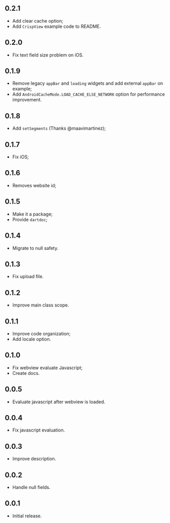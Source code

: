 ## 0.2.1

- Add clear cache option;
- Add `CrispView` example code to README.

## 0.2.0

- Fix text field size problem on iOS.

## 0.1.9

- Remove legacy `appBar` and `loading` widgets and add external `appBar` on example;
- Add `AndroidCacheMode.LOAD_CACHE_ELSE_NETWORK` option for performance improvement.

## 0.1.8

- Add `setSegments` (Thanks @maavimartinez);

## 0.1.7

- Fix iOS;

## 0.1.6

- Removes website id;

## 0.1.5

- Make it a package;
- Provide `dartdoc`;

## 0.1.4

- Migrate to null safety.

## 0.1.3

- Fix upload file.

## 0.1.2

- Improve main class scope.

## 0.1.1

- Improve code organization;
- Add locale option.

## 0.1.0

- Fix webview evaluate Javascript;
- Create docs.

## 0.0.5

- Evaluate javascript after webview is loaded.

## 0.0.4

- Fix javascript evaluation.

## 0.0.3

- Improve description.

## 0.0.2

- Handle null fields.

## 0.0.1

- Initial release.
